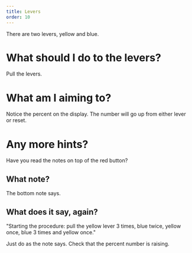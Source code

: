 ```yaml
---
title: Levers
order: 10
---
```


There are two levers, yellow and blue.

# What should I do to the levers?
Pull the levers.

# What am I aiming to?
Notice the percent on the display. The number will go up from either lever or reset.

# Any more hints?
Have you read the notes on top of the red button?

## What note?
The bottom note says.

## What does it say, again?
"Starting the procedure: pull the yellow lever 3 times, blue twice, yellow once, blue 3 times and yellow once."

Just do as the note says. Check that the percent number is raising.
